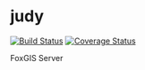 # judy

[![Build Status](https://travis-ci.org/FoxGIS/judy.svg?branch=master)](https://travis-ci.org/FoxGIS/judy)
[![Coverage Status](https://coveralls.io/repos/github/FoxGIS/judy/badge.svg?branch=master)](https://coveralls.io/github/FoxGIS/judy?branch=master)

FoxGIS Server

